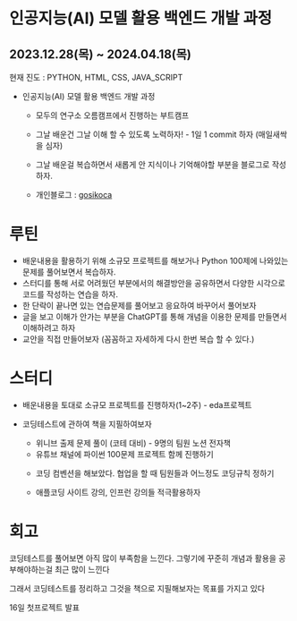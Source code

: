 # 인공지능(AI) 모델 활용 백엔드 개발 과정

## 2023.12.28(목) ~ 2024.04.18(목)  

현재 진도 : PYTHON, HTML, CSS, JAVA_SCRIPT

* 인공지능(AI) 모델 활용 백엔드 개발 과정
  - 모두의 연구소 오름캠프에서 진행하는 부트캠프 

  - 그날 배운건 그날 이해 할 수 있도록 노력하자! - 1일 1 commit 하자 (매일새싹을 심자)
  - 그날 배운걸 복습하면서 새롭게 안 지식이나 기억해야할 부분을 블로그로 작성하자. 
  - 개인블로그 : [gosikoca](https://gosikoca.tistory.com/)

# 루틴

  - 배운내용을 활용하기 위해 소규모 프로젝트를 해보거나 Python 100제에 나와있는 문제를 풀어보면서 복습하자.
  - 스터디를 통해 서로 어려웠던 부분에서의 해결방안을 공유하면서 다양한 시각으로 코드를 작성하는 연습을 하자.
  - 한 단락이 끝나면 있는 연습문제를 풀어보고 응요하여 바꾸어서 풀어보자
  - 글을 보고 이해가 안가는 부분을 ChatGPT를 통해 개념을 이용한 문제를 만들면서 이해하려고 하자
  - 교안을 직접 만들어보자 (꼼꼼하고 자세하게 다시 한번 복습 할 수 있다.)
  
# 스터디

- 배운내용을 토대로 소규모 프로젝트를 진행하자(1~2주) - eda프로젝트
- 코딩테스트에 관하여 책을 지필하여보자
  * 위니브 출제 문제 풀이 (코테 대비) - 9명의 팀원 노션 전자책
  * 유튜브 채널에 파이썬 100문제 프로젝트 함께 진행하기

  - 코딩 컴벤션을 해보았다. 협업을 할 때 팀원들과 어느정도 코딩규칙 정하기

  - 애플코딩 사이트 강의, 인프런 강의들 적극활용하자

# 회고
코딩테스트를 풀어보면 아직 많이 부족함을 느낀다. 그렇기에 꾸준히 개념과 활용을 공부해야하는걸 최근 많이 느낀다

그래서 코딩테스트를 정리하고 그것을 책으로 지필해보자는 목표를 가지고 있다

16일 첫프로젝트 발표